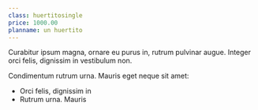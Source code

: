 ```yaml
---
class: huertitosingle
price: 1000.00
planname: un huertito
---
```

Curabitur ipsum magna, ornare eu purus in, rutrum pulvinar augue. Integer orci felis, dignissim in vestibulum non.


Condimentum rutrum urna. Mauris eget neque sit amet:

- Orci felis, dignissim in
- Rutrum urna. Mauris
